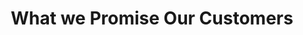 ---
title: What we Promise Our Customers
ExternalLink: https://f.hubspotusercontent30.net/hubfs/732832/Infographics/Brand%20Promises%20infographic.pdf
resources:
- name: "thumbnail"
  src: "brand-promises.png"
description:
keywords:
tags:
---